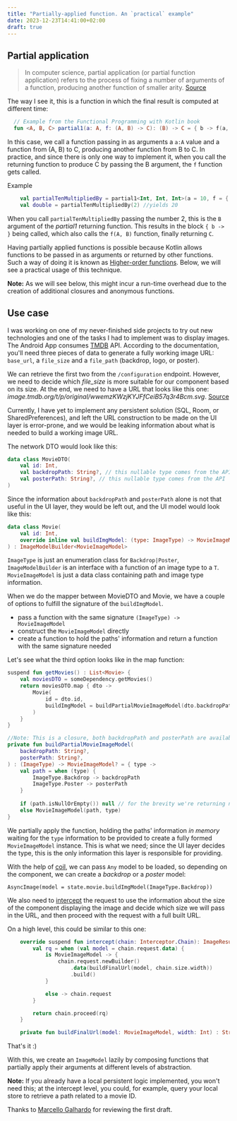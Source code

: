 ```yaml
---
title: "Partially-applied function. An `practical` example"
date: 2023-12-23T14:41:00+02:00
draft: true
---
```

## Partial application
>In computer science, partial application (or partial function application) refers to the process of fixing a number of arguments of a function, producing another function of smaller arity. [Source](https://en.wikipedia.org/wiki/Partial_application)

The way I see it, this is a function in which the final result is computed at different time:

```kotlin
  // Example from the Functional Programming with Kotlin book
  fun <A, B, C> partial1(a: A, f: (A, B) -> C): (B) -> C = { b -> f(a, b) }
```
In this case, we call a function passing in as arguments a `a:A` value and a function from (A, B) to C, producing another function from B to C.
In practice, and since there is only one way to implement it, when you call the returning function to produce C by passing the B argument, the `f` function gets called.

Example
```kotlin
    val partialTenMultipliedBy = partial1<Int, Int, Int>(a = 10, f = { a, b -> a * b } )
    val double = partialTenMultipliedBy(2) //yields 20
```

When you call `partialTenMultipliedBy` passing the number 2, this is the `B` argument of the _partial1_ returning function. This results in the block `{ b -> }` being called, which also calls the `f(A, B)` function, finally returning `C`.

Having partially applied functions is possible because Kotlin allows functions to be passed in as arguments or returned by other functions. Such a way of doing it is known as [Higher-order functions](https://kotlinlang.org/docs/lambdas.html#higher-order-functions).
Below, we will see a practical usage of this technique.

**Note:** As we will see below, this might incur a run-time overhead due to the creation of additional closures and anonymous functions.

## Use case
I was working on one of my never-finished side projects to try out new technologies and one of the tasks I had to implement was to display images.
The Android App consumes [TMDB](https://developer.themoviedb.org/) API. According to the documentation, you'll need three pieces of data to generate a fully working image URL: `base_url`, a `file_size` and a `file_path` (backdrop, logo, or poster).

We can retrieve the first two from the `/configuration` endpoint. However, we need to decide which _file_size_ is more suitable for our component based on its size.
At the end, we need to have a URL that looks like this one: _image.tmdb.org/t/p/original/wwemzKWzjKYJFfCeiB57q3r4Bcm.svg_. [Source](https://developer.themoviedb.org/docs/image-basics)

Currently, I have yet to implement any persistent solution (SQL, Room, or SharedPreferences), and left the URL construction to be made on the UI layer is error-prone, and we would be leaking information about what is needed to build a working image URL.

The network DTO would look like this:

```kotlin
data class MovieDTO(
    val id: Int,
    val backdropPath: String?, // this nullable type comes from the API
    val posterPath: String?, // this nullable type comes from the API
)
```

Since the information about `backdropPath` and `posterPath` alone is not that useful in the UI layer, they would be left out, and the UI model would look like this: 

```kotlin
data class Movie(
    val id: Int,
    override inline val buildImgModel: (type: ImageType) -> MovieImageModel?,
) : ImageModelBuilder<MovieImageModel> 
```

`ImageType` is just an enumeration class for  `Backdrop|Poster`, `ImageModelBuilder` is an interface with a function of an image type to a `T`. `MovieImageModel` is just a data class containing path and image type information. 

When we do the mapper between MovieDTO and Movie, we have a couple of options to fulfill the signature of the `buildImgModel`.
* pass a function with the same signature `(ImageType) -> MovieImageModel`
* construct the `MovieImageModel` directly
* create a function to hold the paths' information and return a function with the same signature needed

Let's see what the third option looks like in the map function:

```kotlin
suspend fun getMovies() : List<Movie> {
    val moviesDTO = someDependency.getMovies()
    return moviesDTO.map { dto ->
        Movie(
            id = dto.id,
            buildImgModel = buildPartialMovieImageModel(dto.backdropPath, dto.posterPath)
        )
    }
}

//Note: This is a closure, both backdropPath and posterPath are available within the body of the inner function.
private fun buildPartialMovieImageModel(
    backdropPath: String?,
    posterPath: String?,
) : (ImageType) -> MovieImageModel? = { type ->
    val path = when (type) {
        ImageType.Backdrop -> backdropPath
        ImageType.Poster -> posterPath
    }
    
    if (path.isNullOrEmpty()) null // for the brevity we're returning null, you could return a fallback ImageModel that displays local asset instead
    else MovieImageModel(path, type)
}
```

We partially apply the function, holding the paths' information _in memory_  waiting for the `type` information to be provided to create a fully formed `MovieImageModel` instance.
This is what we need; since the UI layer decides the type, this is the only information this layer is responsible for providing.

With the help of [coil](https://coil-kt.github.io/coil/getting_started/), we can pass `Any` model to be loaded, so depending on the component, we can create a _backdrop_ or a _poster_ model:
```
AsyncImage(model = state.movie.buildImgModel(ImageType.Backdrop))
```

We also need to [intercept](https://coil-kt.github.io/coil/image_pipeline/#interceptors) the request to use the information about the size of the component displaying the image and decide which size we will pass in the URL, and then proceed with the request with a full built URL.

On a high level, this could be similar to this one:

```kotlin
    override suspend fun intercept(chain: Interceptor.Chain): ImageResult {
        val rq = when (val model = chain.request.data) {
            is MovieImageModel -> {
                chain.request.newBuilder()
                    .data(buildFinalUrl(model, chain.size.width))
                    .build()
            }

            else -> chain.request
        }

        return chain.proceed(rq)
    }

    private fun buildFinalUrl(model: MovieImageModel, width: Int) : String { ... }
```

That's it :) 

With this, we create an `ImageModel` lazily by composing functions that partially apply their arguments at different levels of abstraction.

**Note:** If you already have a local persistent logic implemented, you won't need this; at the intercept level, you could, for example, query your local store to retrieve a path related to a movie ID.

Thanks to [Marcello Galhardo](https://twitter.com/marcellogalhard) for reviewing the first draft. 